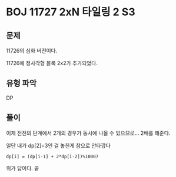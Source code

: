 # BOJ 11727 2xN 타일링 2 S3

## 문제

11726의 심화 버전이다.

11726에 정사각형 블록 2x2가 추가되었다.

## 유형 파악

DP

## 풀이

이제 전전의 단계에서 2개의 경우가 동시에 나올 수 있으므로... 2배를 해준다.

일단 내가 dp[2]=3인 걸 놓친게 참으로 안타깝다

`dp[i] = (dp[i-1] + 2*dp[i-2])%10007`

위가 답이다. 끝